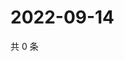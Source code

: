 # 2022-09-14

共 0 条

<!-- BEGIN WEIBO -->
<!-- 最后更新时间 Wed Sep 14 2022 14:05:10 GMT+0800 (China Standard Time) -->

<!-- END WEIBO -->
